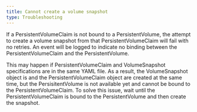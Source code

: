 ```yaml
---
title: Cannot create a volume snapshot
type: Troubleshooting
---
```


If a PersistentVolumeClaim is not bound to a PersistentVolume, the attempt to create a volume snapshot from that PersistentVolumeClaim will fail with no retries. An event will be logged to indicate no binding between the PersistentVolumeClaim and the PersistentVolume.

This may happen if PersistentVolumeClaim and VolumeSnapshot specifications are in the same YAML file. As a result, the VolumeSnapshot object is and the PersistentVolumeClaim object are created at the same time, but the PersisitentVolume is not available yet and cannot be bound to the PersistentVolumeClaim. 
To solve this issue, wait until the PersistentVolumeClaim is bound to the PersistentVolume and then create the snapshot.
